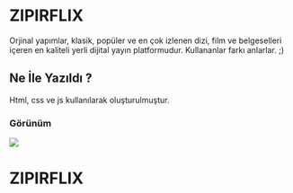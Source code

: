 <h1>ZIPIRFLIX</h1>

Orjinal yapımlar, klasik, popüler ve en çok izlenen dizi, film ve belgeselleri içeren en kaliteli yerli dijital yayın platformudur. Kullananlar farkı anlarlar. ;)

<h2>Ne İle Yazıldı ?</h2>

Html, css ve js kullanılarak oluşturulmuştur.

<h3>Görünüm</h3>

![](zipirflix.gif)

# ZIPIRFLIX
